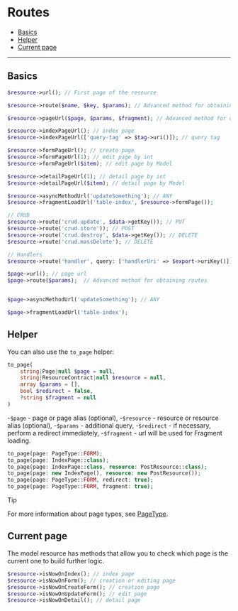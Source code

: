 # Routes

  - [Basics](#basics)
  - [Helper](#helper)
  - [Current page](#current-page)

---

<a name="basics"></a>
## Basics

```php
$resource->url(); // First page of the resource

$resource->route($name, $key, $params); // Advanced method for obtaining routes

$resource->pageUrl($page, $params, $fragment); // Advanced method for obtaining page`s route

$resource->indexPageUrl(); // index page
$resource->indexPageUrl(['query-tag' => $tag->uri()]); // query tag

$resource->formPageUrl(); // create page
$resource->formPageUrl(1); // edit page by int
$resource->formPageUrl($item); // edit page by Model

$resource->detailPageUrl(1); // detail page by int
$resource->detailPageUrl($item); // detail page by Model

$resource->asyncMethodUrl('updateSomething'); // ANY
$resource->fragmentLoadUrl('table-index', $resource->formPage());

// CRUD
$resource->route('crud.update', $data->getKey()); // PUT
$resource->route('crud.store')); // POST
$resource->route('crud.destroy', $data->getKey()); // DELETE
$resource->route('crud.massDelete'); // DELETE

// Handlers
$resource->route('handler', query: ['handlerUri' => $export->uriKey()]);
```
```php
$page->url(); // page url
$page->route($params);  // Advanced method for obtaining routes


$page->asyncMethodUrl('updateSomething'); // ANY

$page->fragmentLoadUrl('table-index');
```

<a name="helper"></a>
## Helper
You can also use the `to_page` helper:

```php
to_page(
    string|Page|null $page = null,
    string|ResourceContract|null $resource = null,
    array $params = [],
    bool $redirect = false,
    ?string $fragment = null
) 
```

-`$page` - page or page alias (optional),
-`$resource` - resource or resource alias (optional),
-`$params` - additional query,
-`$redirect` - if necessary, perform a redirect immediately,
-`$fragment` - url will be used for Fragment loading.

```php
to_page(page: PageType::FORM);
to_page(page: IndexPage::class);
to_page(page: IndexPage::class, resource: PostResource::class);
to_page(page: new IndexPage(), resource: new PostResource());
to_page(page: PageType::FORM, redirect: true);
to_page(page: PageType::FORM, fragment: true);
```

> [!TIP] 
> For more information about page types, see [PageType](https://moonshine-laravel.com/docs/resource/models-resources/resources-pages#page-type).

<a name="current-page"></a>
## Current page
The model resource has methods that allow you to check which page is the current one to build further logic.

```php
$resource->isNowOnIndex(); // index page
$resource->isNowOnForm(); // creation or editing page
$resource->isNowOnCreateForm(); // creation page
$resource->isNowOnUpdateForm(); // edit page
$resource->isNowOnDetail(); // detail page
```

